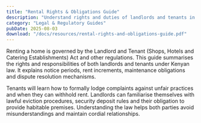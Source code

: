```yaml
---
title: "Rental Rights & Obligations Guide"
description: "Understand rights and duties of landlords and tenants in Kenya."
category: "Legal & Regulatory Guides"
pubDate: 2025-08-03
download: "/docs/resources/rental-rights-and-obligations-guide.pdf"
---
```


Renting a home is governed by the Landlord and Tenant (Shops, Hotels and Catering Establishments) Act and other regulations. This guide summarises the rights and responsibilities of both landlords and tenants under Kenyan law. It explains notice periods, rent increments, maintenance obligations and dispute resolution mechanisms.

Tenants will learn how to formally lodge complaints against unfair practices and when they can withhold rent. Landlords can familiarise themselves with lawful eviction procedures, security deposit rules and their obligation to provide habitable premises. Understanding the law helps both parties avoid misunderstandings and maintain cordial relationships.
